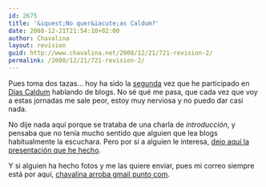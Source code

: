 ```yaml
---
id: 2675
title: '&iquest;No quer&iacute;as Caldum?'
date: 2008-12-21T21:54:10+02:00
author: Chavalina
layout: revision
guid: http://www.chavalina.net/2008/12/21/721-revision-2/
permalink: /2008/12/21/721-revision-2/
---
```

Pues toma dos tazas&#8230; hoy ha sido la <a href="http://chavalina.net/comentar.php?idpost=522" target="_blank">segunda</a> vez que he participado en <a href="http://diascaldum.um.es/" target="_blank">D&iacute;as Caldum</a> hablando de blogs. No s&eacute; qu&eacute; me pasa, que cada vez que voy a estas jornadas me sale peor, estoy muy nerviosa y no puedo dar casi nada.

No dije nada aqu&iacute; porque se trataba de una charla de _introducci&oacute;n_, y pensaba que no ten&iacute;a mucho sentido que alguien que lea blogs habitualmente la escuchara. Pero por si a alguien le interesa, <a href="http://www.chavalina.net/ficheros/caldum3.pdf" target="_blank">dejo aqu&iacute; la presentaci&oacute;n que he hecho</a>.

Y si alguien ha hecho fotos y me las quiere enviar, pues mi correo siempre est&aacute; por aqu&iacute;, <a href="mailto:chavalina@gmail.com" target="_blank">chavalina arroba gmail punto com</a>.